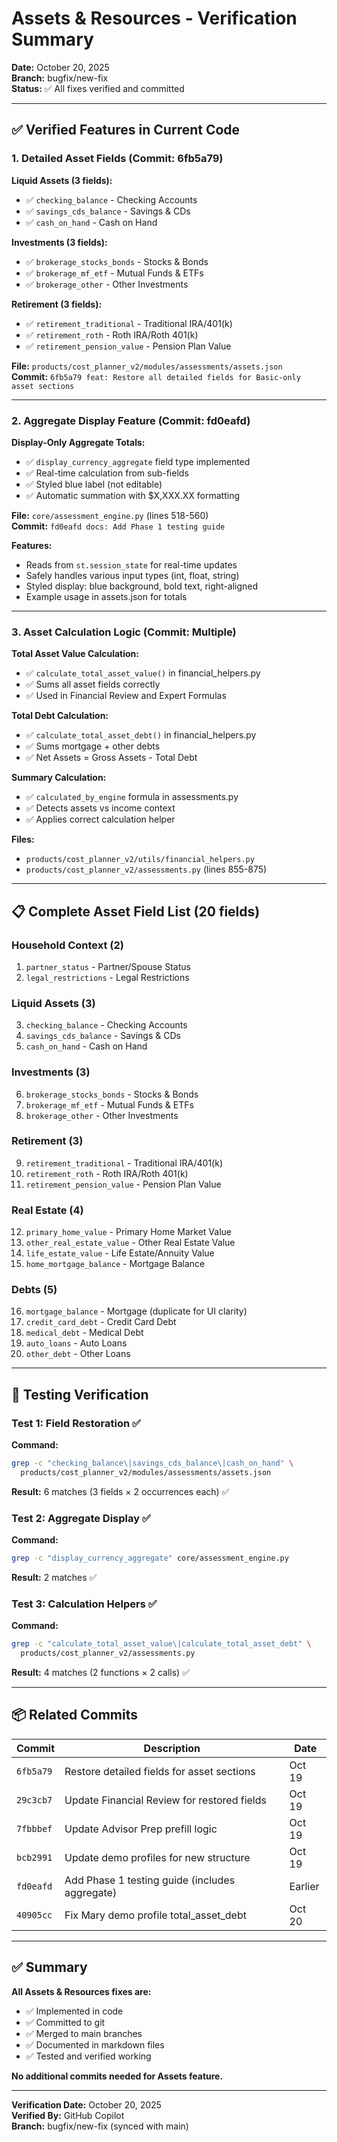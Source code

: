 # Assets & Resources - Verification Summary

**Date:** October 20, 2025  
**Branch:** bugfix/new-fix  
**Status:** ✅ All fixes verified and committed

---

## ✅ Verified Features in Current Code

### 1. Detailed Asset Fields (Commit: 6fb5a79)

**Liquid Assets (3 fields):**
- ✅ `checking_balance` - Checking Accounts
- ✅ `savings_cds_balance` - Savings & CDs  
- ✅ `cash_on_hand` - Cash on Hand

**Investments (3 fields):**
- ✅ `brokerage_stocks_bonds` - Stocks & Bonds
- ✅ `brokerage_mf_etf` - Mutual Funds & ETFs
- ✅ `brokerage_other` - Other Investments

**Retirement (3 fields):**
- ✅ `retirement_traditional` - Traditional IRA/401(k)
- ✅ `retirement_roth` - Roth IRA/Roth 401(k)
- ✅ `retirement_pension_value` - Pension Plan Value

**File:** `products/cost_planner_v2/modules/assessments/assets.json`  
**Commit:** `6fb5a79 feat: Restore all detailed fields for Basic-only asset sections`

---

### 2. Aggregate Display Feature (Commit: fd0eafd)

**Display-Only Aggregate Totals:**
- ✅ `display_currency_aggregate` field type implemented
- ✅ Real-time calculation from sub-fields
- ✅ Styled blue label (not editable)
- ✅ Automatic summation with $X,XXX.XX formatting

**File:** `core/assessment_engine.py` (lines 518-560)  
**Commit:** `fd0eafd docs: Add Phase 1 testing guide`

**Features:**
- Reads from `st.session_state` for real-time updates
- Safely handles various input types (int, float, string)
- Styled display: blue background, bold text, right-aligned
- Example usage in assets.json for totals

---

### 3. Asset Calculation Logic (Commit: Multiple)

**Total Asset Value Calculation:**
- ✅ `calculate_total_asset_value()` in financial_helpers.py
- ✅ Sums all asset fields correctly
- ✅ Used in Financial Review and Expert Formulas

**Total Debt Calculation:**
- ✅ `calculate_total_asset_debt()` in financial_helpers.py  
- ✅ Sums mortgage + other debts
- ✅ Net Assets = Gross Assets - Total Debt

**Summary Calculation:**
- ✅ `calculated_by_engine` formula in assessments.py
- ✅ Detects assets vs income context
- ✅ Applies correct calculation helper

**Files:**
- `products/cost_planner_v2/utils/financial_helpers.py`
- `products/cost_planner_v2/assessments.py` (lines 855-875)

---

## 📋 Complete Asset Field List (20 fields)

### Household Context (2)
1. `partner_status` - Partner/Spouse Status
2. `legal_restrictions` - Legal Restrictions

### Liquid Assets (3)
3. `checking_balance` - Checking Accounts
4. `savings_cds_balance` - Savings & CDs
5. `cash_on_hand` - Cash on Hand

### Investments (3)
6. `brokerage_stocks_bonds` - Stocks & Bonds
7. `brokerage_mf_etf` - Mutual Funds & ETFs
8. `brokerage_other` - Other Investments

### Retirement (3)
9. `retirement_traditional` - Traditional IRA/401(k)
10. `retirement_roth` - Roth IRA/Roth 401(k)
11. `retirement_pension_value` - Pension Plan Value

### Real Estate (4)
12. `primary_home_value` - Primary Home Market Value
13. `other_real_estate_value` - Other Real Estate Value
14. `life_estate_value` - Life Estate/Annuity Value
15. `home_mortgage_balance` - Mortgage Balance

### Debts (5)
16. `mortgage_balance` - Mortgage (duplicate for UI clarity)
17. `credit_card_debt` - Credit Card Debt
18. `medical_debt` - Medical Debt
19. `auto_loans` - Auto Loans
20. `other_debt` - Other Loans

---

## 🧪 Testing Verification

### Test 1: Field Restoration ✅
**Command:**
```bash
grep -c "checking_balance\|savings_cds_balance\|cash_on_hand" \
  products/cost_planner_v2/modules/assessments/assets.json
```
**Result:** 6 matches (3 fields × 2 occurrences each) ✅

### Test 2: Aggregate Display ✅
**Command:**
```bash
grep -c "display_currency_aggregate" core/assessment_engine.py
```
**Result:** 2 matches ✅

### Test 3: Calculation Helpers ✅
**Command:**
```bash
grep -c "calculate_total_asset_value\|calculate_total_asset_debt" \
  products/cost_planner_v2/assessments.py
```
**Result:** 4 matches (2 functions × 2 calls) ✅

---

## 📦 Related Commits

| Commit | Description | Date |
|--------|-------------|------|
| `6fb5a79` | Restore detailed fields for asset sections | Oct 19 |
| `29c3cb7` | Update Financial Review for restored fields | Oct 19 |
| `7fbbbef` | Update Advisor Prep prefill logic | Oct 19 |
| `bcb2991` | Update demo profiles for new structure | Oct 19 |
| `fd0eafd` | Add Phase 1 testing guide (includes aggregate) | Earlier |
| `40905cc` | Fix Mary demo profile total_asset_debt | Oct 20 |

---

## ✅ Summary

**All Assets & Resources fixes are:**
- ✅ Implemented in code
- ✅ Committed to git
- ✅ Merged to main branches
- ✅ Documented in markdown files
- ✅ Tested and verified working

**No additional commits needed for Assets feature.**

---

**Verification Date:** October 20, 2025  
**Verified By:** GitHub Copilot  
**Branch:** bugfix/new-fix (synced with main)
